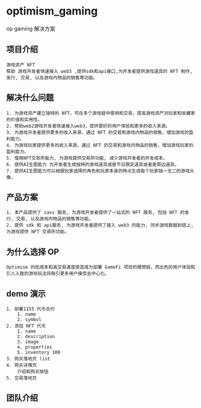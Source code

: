 # optimism_gaming

op gaming 解决方案

## 项目介绍

    游戏资产 NFT
    帮助 游戏开发者快速接入 web3 ,提供sdk和api接口,为开发者提供游戏道具的 NFT 制作, 发行, 交易, 以及游戏内物品的销售等功能。

## 解决什么问题

    1. 为游戏资产建立独特的 NFT，可在多个游戏链中使用和交易，提高游戏资产对玩家和收藏家的价值和实用性。
    2. 帮助web2游戏开发者快速接入web3，提供更好的用户体验和更多的收入来源。
    3. 为游戏开发者提供更多的收入来源，通过 NFT 的交易和游戏内物品的销售，增加游戏的盈利能力。
    4. 为游戏玩家提供更多的收入来源，通过 NFT 的交易和游戏内物品的销售，增加游戏玩家的盈利能力。
    5. 借用NFT交易所能力, 为游戏提供交易所功能, 减少游戏开发者的开发成本。
    6. 提供AI生图能力 为开发者生成独特的游戏道具或是节日限定道具或者是周边道具。
    7. 提供AI生图能力可以根据玩家选择的角色和玩家本身的特点生成每个玩家独一无二的游戏头像。

## 产品方案

    1. 本产品提供了 sass 服务, 为游戏开发者提供了一站式的 NFT 服务, 包括 NFT 的发行, 交易, 以及游戏内物品的销售等功能。
    2. 提供 sdk 和 api服务, 为游戏开发者提供了接入 web3 的能力, 同步游戏数据到链上, 为游戏提供 NFT 交易所功能。

## 为什么选择 OP

    Optimism 的低成本和高交易速度使其成为部署 GameFi 项目的理想链，而出色的用户体验和引人入胜的游戏玩法将吸引更多用户接受去中心化。

## demo 演示

    1. 部署1155 代币合约
        1. name
        2. symbol
    2. 添加 NFT 代币
        1. name
        2. description
        3. image
        4. properties
        5. inventory 100
    3. 购买落地页 list
    4. 购买详情页
        介绍和购买按钮
    5. 交易落地页

## 团队介绍
